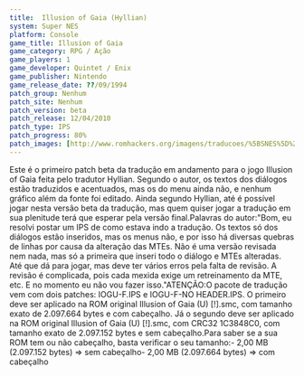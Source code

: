 ```yaml
---
title:  Illusion of Gaia (Hyllian)
system: Super NES
platform: Console
game_title: Illusion of Gaia
game_category: RPG / Ação
game_players: 1
game_developer: Quintet / Enix
game_publisher: Nintendo
game_release_date: ??/09/1994
patch_group: Nenhum
patch_site: Nenhum
patch_version: beta
patch_release: 12/04/2010
patch_type: IPS
patch_progress: 80%
patch_images: [http://www.romhackers.org/imagens/traducoes/%5BSNES%5D%20Illusion%20of%20Gaia%20-%20Hyllian%20-%201.png,http://www.romhackers.org/imagens/traducoes/%5BSNES%5D%20Illusion%20of%20Gaia%20-%20Hyllian%20-%202.png,http://www.romhackers.org/imagens/traducoes/%5BSNES%5D%20Illusion%20of%20Gaia%20-%20Hyllian%20-%203.png]
---
```

Este é o primeiro patch beta da tradução em andamento para o jogo Illusion of Gaia feita pelo tradutor Hyllian. Segundo o autor, os textos dos diálogos estão traduzidos e acentuados, mas os do menu ainda não, e nenhum gráfico além da fonte foi editado. Ainda segundo Hyllian, até é possível jogar nesta versão beta da tradução, mas quem quiser jogar a tradução em sua plenitude terá que esperar pela versão final.Palavras do autor:"Bom, eu resolvi postar um IPS de como estava indo a tradução. Os textos só dos diálogos estão inseridos, mas os menus não, e por isso há diversas quebras de linhas por causa da alteração das MTEs. Não é uma versão revisada nem nada, mas só a primeira que inseri todo o diálogo e MTEs alteradas. Até que dá para jogar, mas deve ter vários erros pela falta de revisão. A revisão é complicada, pois cada mexida exige um retreinamento da MTE, etc. E no momento eu não vou fazer isso."ATENÇÃO:O pacote de tradução vem com dois patches: IOGU-F.IPS e IOGU-F-NO HEADER.IPS. O primeiro deve ser aplicado na ROM original Illusion of Gaia (U) [!].smc, com tamanho exato de 2.097.664 bytes e com cabeçalho. Já o segundo deve ser aplicado na ROM original Illusion of Gaia (U) [!].smc, com CRC32 1C3848C0, com tamanho exato de 2.097.152 bytes e sem cabeçalho.Para saber se a sua ROM tem ou não cabeçalho, basta verificar o seu tamanho:- 2,00 MB (2.097.152 bytes) => sem cabeçalho- 2,00 MB (2.097.664 bytes) => com cabeçalho